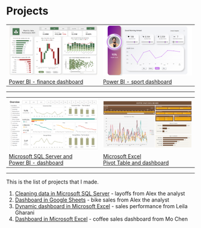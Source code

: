 # Projects

<table>

<tr>
<td>
<a href="https://github.com/VictoriaStetskevych/projects/tree/main/powerBI_dashboards/02_finance_dashboard_power_bi">
  <img src="https://github.com/VictoriaStetskevych/projects/blob/main/powerBI_dashboards/02_finance_dashboard_power_bi/02_finance_image.png?raw=true">
</a>
</td>
<td>
<a href="https://github.com/VictoriaStetskevych/projects/tree/main/powerBI_dashboards/01_sport_dashboard_power_bi">
  <img src="https://github.com/VictoriaStetskevych/projects/blob/main/powerBI_dashboards/01_sport_dashboard_power_bi/01_sport_image.png">
</a>
</td>
</tr>

<tr>
<td>
<a href="https://github.com/VictoriaStetskevych/projects/tree/main/powerBI_dashboards/02_finance_dashboard_power_bi"> Power BI - finance dashboard</a><br>
</td>
<td>
<a href="https://github.com/VictoriaStetskevych/projects/tree/main/powerBI_dashboards/01_sport_dashboard_power_bi"> Power BI - sport dashboard</a><br>
</td>
</tr>
</table>
<hr>

<table>

<tr>
<td style="width: 50%">
<a href="https://github.com/VictoriaStetskevych/projects/tree/main/05_sql_powerBI_dashboard_ali_ahmad">
  <img src="https://raw.githubusercontent.com/VictoriaStetskevych/projects/main/05_sql_powerBI_dashboard_ali_ahmad/images/dashboard_01.png">
</a>
</td>
<td style="width: 50%">
<a href="https://github.com/VictoriaStetskevych/projects/tree/main/04_dashboard_coffee_sales_mo_chen">
  <img src="https://github.com/VictoriaStetskevych/projects/blob/main/04_dashboard_coffee_sales_mo_chen/images/34_dashboard_image.png?raw=true" >
</a>
</td>
</tr>

<tr>
<td >
<a href="https://github.com/VictoriaStetskevych/projects/tree/main/05_sql_powerBI_dashboard_ali_ahmad"> Microsoft SQL Server and <br> Power BI - dashboard</a><br>
</td>
<td>
<a href="https://github.com/VictoriaStetskevych/projects/tree/main/04_dashboard_coffee_sales_mo_chen"> Microsoft Excel <br> Pivot Table and <dr> dashboard</a><br>
</td>
</tr>
</table>
<hr>



This is the list of projects that I made.

1. [Cleaning data in Microsoft SQL Server](https://github.com/VictoriaStetskevych/projects/tree/main/01_layoffs_alex_the_analyst) - layoffs from Alex the analyst
2. [Dashboard in Google Sheets](https://github.com/VictoriaStetskevych/projects/tree/main/02_bike_sales_alex_the_analyst) - bike sales from Alex the analyst
3. [Dynamic dashboard in Microsoft Excel](https://github.com/VictoriaStetskevych/projects/tree/main/03_dynamic_dashboard_leila_gharani) - sales performance from Leila Gharani
4. [Dashboard in Microsoft Excel](https://github.com/VictoriaStetskevych/projects/tree/main/04_dashboard_coffee_sales_mo_chen) - coffee sales dashboard from Mo Chen
